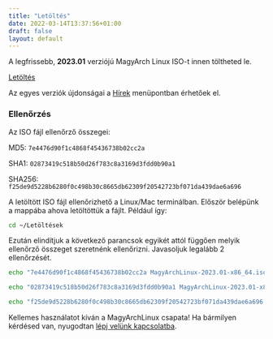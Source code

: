 ```yaml
---
title: "Letöltés"
date: 2022-03-14T13:37:56+01:00
draft: false
layout: default
---
```

A legfrissebb, **2023.01** verziójú MagyArch Linux ISO-t innen töltheted le.

<a href="https://drive.google.com/file/d/1xcsjvdypyGpCSD5ia6z9NkFoUmvxPpHt/view" class="btn btn-main mt-20">Letöltés</a>

Az egyes verziók újdonságai a [Hírek](/hirek) menüpontban érhetőek el.

### Ellenőrzés
Az ISO fájl ellenőrző összegei:

MD5: `7e4476d90f1c4868f45436738b02cc2a`

SHA1: `02873419c518b50d26f783c8a3169d3fdd0b90a1`

SHA256: `f25de9d5228b6280f0c498b30c8665db62309f20542723bf071da439dae6a696`

A letöltött ISO fájl ellenőrizhető a Linux/Mac terminálban. Először belépünk a mappába ahova letöltöttük a fájlt. Például így:
```bash
cd ~/Letöltések
```
Ezután elindítjuk a következő parancsok egyikét attól függően melyik ellenőrző összeget szeretnénk ellenőrizni. Javasoljuk legalább 2 ellenőrzését.
```bash
echo "7e4476d90f1c4868f45436738b02cc2a MagyArchLinux-2023.01-x86_64.iso" | md5sum -c

echo "02873419c518b50d26f783c8a3169d3fdd0b90a1 MagyArchLinux-2023.01-x86_64.iso" | sha1sum -c

echo "f25de9d5228b6280f0c498b30c8665db62309f20542723bf071da439dae6a696 MagyArchLinux-2023.01-x86_64.iso" | sha256sum -c
```
Kellemes használatot kíván a MagyArchLinux csapata! Ha bármilyen kérdésed van, nyugodtan [lépj velünk kapcsolatba](/kapcsolat).
